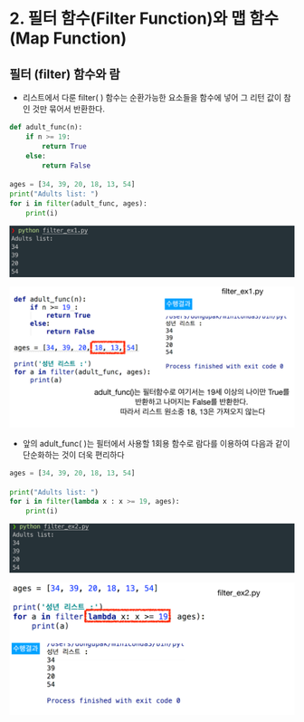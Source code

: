 # 2. 필터 함수\(Filter Function\)와 맵 함수\(Map Function\)

## 필터 \(filter\) 함수와 람

* 리스트에서 다룬 filter\( \) 함수는 순환가능한 요소들을 함수에 넣어 그 리턴 값이 참인 것만 묶어서 반환한다.

```python
def adult_func(n):
    if n >= 19:
        return True
    else:
        return False

ages = [34, 39, 20, 18, 13, 54]
print("Adults list: ")
for i in filter(adult_func, ages):
    print(i)
```

![](.gitbook/assets/2019-12-28-2.50.44.png)

![](.gitbook/assets/2019-12-28-2.51.32.png)

* 앞의 adult\_func\( \)는 필터에서 사용할 1회용 함수로 람다를 이용하여 다음과 같이 단순화하는 것이 더욱 편리하다

```python
ages = [34, 39, 20, 18, 13, 54]

print("Adults list: ")
for i in filter(lambda x : x >= 19, ages):
    print(i)
```

![](.gitbook/assets/2019-12-28-2.53.40.png)

![](.gitbook/assets/2019-12-28-2.54.03.png)



